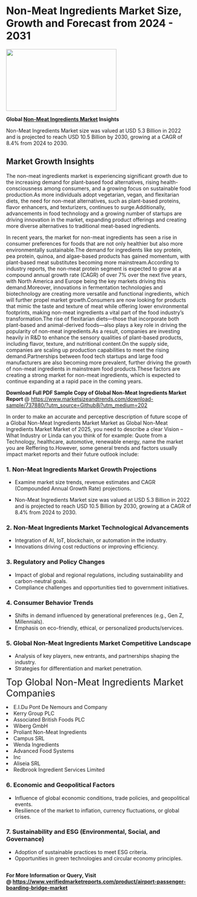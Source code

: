 <H1>Non-Meat Ingredients Market Size, Growth and Forecast from 2024 - 2031</H1><img class="aligncenter size-medium wp-image-584254" src="https://thirdeyenews.in/wp-content/uploads/2024/09/Global-Market-Research-300x168.jpeg" alt="" width="300" height="168" /><p><strong>Global&nbsp;<a href="https://www.marketsizeandtrends.com/download-sample/737880/?utm_source=Github8j?utm_medium=202">Non-Meat Ingredients Market</a> Insights</strong></p><p>Non-Meat Ingredients Market size was valued at USD 5.3 Billion in 2022 and is projected to reach USD 10.5 Billion by 2030, growing at a CAGR of 8.4% from 2024 to 2030.</p><p><h2>Market Growth Insights</h2> <p>The non-meat ingredients market is experiencing significant growth due to the increasing demand for plant-based food alternatives, rising health-consciousness among consumers, and a growing focus on sustainable food production.As more individuals adopt vegetarian, vegan, and flexitarian diets, the need for non-meat alternatives, such as plant-based proteins, flavor enhancers, and texturizers, continues to surge.Additionally, advancements in food technology and a growing number of startups are driving innovation in the market, expanding product offerings and creating more diverse alternatives to traditional meat-based ingredients.</p> <p>In recent years, the market for non-meat ingredients has seen a rise in consumer preferences for foods that are not only healthier but also more environmentally sustainable.The demand for ingredients like soy protein, pea protein, quinoa, and algae-based products has gained momentum, with plant-based meat substitutes becoming more mainstream.According to industry reports, the non-meat protein segment is expected to grow at a compound annual growth rate (CAGR) of over 7% over the next five years, with North America and Europe being the key markets driving this demand.Moreover, innovations in fermentation technologies and biotechnology are creating more versatile and functional ingredients, which will further propel market growth.Consumers are now looking for products that mimic the taste and texture of meat while offering lower environmental footprints, making non-meat ingredients a vital part of the food industry’s transformation.The rise of flexitarian diets—those that incorporate both plant-based and animal-derived foods—also plays a key role in driving the popularity of non-meat ingredients.As a result, companies are investing heavily in R&D to enhance the sensory qualities of plant-based products, including flavor, texture, and nutritional content.On the supply side, companies are scaling up production capabilities to meet the rising demand.Partnerships between food tech startups and large food manufacturers are also becoming more prevalent, further driving the growth of non-meat ingredients in mainstream food products.These factors are creating a strong market for non-meat ingredients, which is expected to continue expanding at a rapid pace in the coming years.</p> <p><span class=""><strong>Download Full PDF Sample Copy of Global Non-Meat Ingredients Market Report</strong> @ <a href="https://www.marketsizeandtrends.com/download-sample/737880/?utm_source=Github8j?utm_medium=202" target="_blank">https://www.marketsizeandtrends.com/download-sample/737880/?utm_source=Github8j?utm_medium=202</a></span></p><p>In order to make an accurate and perceptive description of future scope of a Global&nbsp;Non-Meat Ingredients Market Market as Global&nbsp;Non-Meat Ingredients Market Market of 2025, you need to describe a clear Vision &ndash; What Industry or Linda can you think of for example: Quote from a Technology, healthcare, automotive, renewable energy, name the market you are Reffering to.However, some general trends and factors usually impact market reports and their future outlook include:</p><h3>1.&nbsp;<strong>Non-Meat Ingredients Market Growth Projections</strong></h3><ul><li>Examine market size trends, revenue estimates and CAGR (Compounded Annual Growth Rate) projections.</li><li><p>Non-Meat Ingredients Market size was valued at USD 5.3 Billion in 2022 and is projected to reach USD 10.5 Billion by 2030, growing at a CAGR of 8.4% from 2024 to 2030.</p></li></ul><h3>2.&nbsp;<strong>Non-Meat Ingredients Market Technological Advancements</strong></h3><ul><li>Integration of AI, IoT, blockchain, or automation in the industry.</li><li>Innovations driving cost reductions or improving efficiency.</li></ul><h3>3.&nbsp;<strong>Regulatory and Policy Changes</strong></h3><ul><li>Impact of global and regional regulations, including sustainability and carbon-neutral goals.</li><li>Compliance challenges and opportunities tied to government initiatives.</li></ul><h3>4.&nbsp;<strong>Consumer Behavior Trends</strong></h3><ul><li>Shifts in demand influenced by generational preferences (e.g., Gen Z, Millennials).</li><li>Emphasis on eco-friendly, ethical, or personalized products/services.</li></ul><h3>5.&nbsp;<strong>Global Non-Meat Ingredients Market Competitive Landscape</strong></h3><ul><li>Analysis of key players, new entrants, and partnerships shaping the industry.</li><li>Strategies for differentiation and market penetration.</li></ul><p data-pm-slice="1 1 []"><span style="color: inherit; font-family: inherit; font-size: 25px;">Top Global Non-Meat Ingredients Market Companies</span></p><div class="" data-test-id=""><p><li>E.I.Du Pont De Nemours and Company</li><li> Kerry Group PLC</li><li> Associated British Foods PLC</li><li> Wiberg GmbH</li><li> Proliant Non-Meat Ingredients</li><li> Campus SRL</li><li> Wenda Ingredients</li><li> Advanced Food Systems</li><li> Inc</li><li> Aliseia SRL</li><li> Redbrook Ingredient Services Limited</li></p></div><h3>6.&nbsp;<strong>Economic and Geopolitical Factors</strong></h3><ul><li>Influence of global economic conditions, trade policies, and geopolitical events.</li><li>Resilience of the market to inflation, currency fluctuations, or global crises.</li></ul><h3>7.&nbsp;<strong>Sustainability and ESG (Environmental, Social, and Governance)</strong></h3><ul><li>Adoption of sustainable practices to meet ESG criteria.</li><li>Opportunities in green technologies and circular economy principles.</li></ul><h2><strong style="font-size: 14px;">For More Information or Query, Visit @&nbsp;</strong><a style="background-color: #ffffff; font-size: 14px;" href="https://www.marketsizeandtrends.com/report/non-meat-ingredients-market/" target="_blank">https://www.verifiedmarketreports.com/product/airport-passenger-boarding-bridge-market</a></h2>